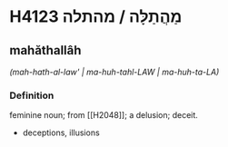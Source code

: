 # H4123 מַהֲתַלָּה / מהתלה

## mahăthallâh

_(mah-hath-al-law' | ma-huh-tahl-LAW | ma-huh-ta-LA)_

### Definition

feminine noun; from [[H2048]]; a delusion; deceit.

- deceptions, illusions
